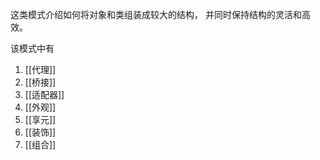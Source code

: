 这类模式介绍如何将对象和类组装成较大的结构， 并同时保持结构的灵活和高效。

该模式中有
1. [[代理]]
2. [[桥接]]
3. [[适配器]]
4. [[外观]]
5. [[享元]]
6. [[装饰]]
7. [[组合]]
